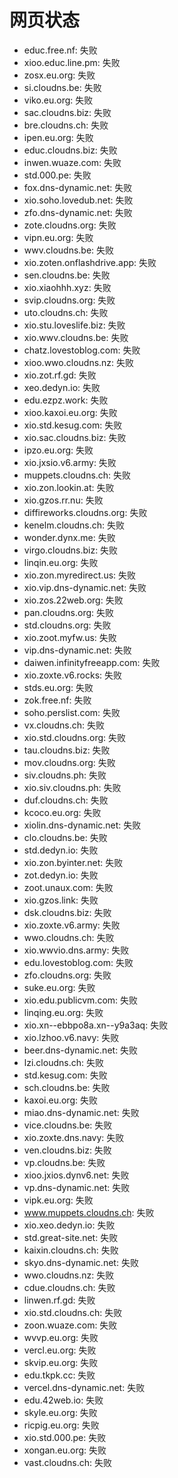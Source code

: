 # 网页状态
- educ.free.nf: 失败
- xioo.educ.line.pm: 失败
- zosx.eu.org: 失败
- si.cloudns.be: 失败
- viko.eu.org: 失败
- sac.cloudns.biz: 失败
- bre.cloudns.ch: 失败
- ipen.eu.org: 失败
- educ.cloudns.biz: 失败
- inwen.wuaze.com: 失败
- std.000.pe: 失败
- fox.dns-dynamic.net: 失败
- xio.soho.lovedub.net: 失败
- zfo.dns-dynamic.net: 失败
- zote.cloudns.org: 失败
- vipn.eu.org: 失败
- wwv.cloudns.be: 失败
- xio.zoten.onflashdrive.app: 失败
- sen.cloudns.be: 失败
- xio.xiaohhh.xyz: 失败
- svip.cloudns.org: 失败
- uto.cloudns.ch: 失败
- xio.stu.loveslife.biz: 失败
- xio.wwv.cloudns.be: 失败
- chatz.lovestoblog.com: 失败
- xioo.wwo.cloudns.nz: 失败
- xio.zot.rf.gd: 失败
- xeo.dedyn.io: 失败
- edu.ezpz.work: 失败
- xioo.kaxoi.eu.org: 失败
- xio.std.kesug.com: 失败
- xio.sac.cloudns.biz: 失败
- ipzo.eu.org: 失败
- xio.jxsio.v6.army: 失败
- muppets.cloudns.ch: 失败
- xio.zon.lookin.at: 失败
- xio.gzos.rr.nu: 失败
- diffireworks.cloudns.org: 失败
- kenelm.cloudns.ch: 失败
- wonder.dynx.me: 失败
- virgo.cloudns.biz: 失败
- linqin.eu.org: 失败
- xio.zon.myredirect.us: 失败
- xio.vip.dns-dynamic.net: 失败
- xio.zos.22web.org: 失败
- pan.cloudns.org: 失败
- std.cloudns.org: 失败
- xio.zoot.myfw.us: 失败
- vip.dns-dynamic.net: 失败
- daiwen.infinityfreeapp.com: 失败
- xio.zoxte.v6.rocks: 失败
- stds.eu.org: 失败
- zok.free.nf: 失败
- soho.perslist.com: 失败
- vx.cloudns.ch: 失败
- xio.std.cloudns.org: 失败
- tau.cloudns.biz: 失败
- mov.cloudns.org: 失败
- siv.cloudns.ph: 失败
- xio.siv.cloudns.ph: 失败
- duf.cloudns.ch: 失败
- kcoco.eu.org: 失败
- xiolin.dns-dynamic.net: 失败
- clo.cloudns.be: 失败
- std.dedyn.io: 失败
- xio.zon.byinter.net: 失败
- zot.dedyn.io: 失败
- zoot.unaux.com: 失败
- xio.gzos.link: 失败
- dsk.cloudns.biz: 失败
- xio.zoxte.v6.army: 失败
- wwo.cloudns.ch: 失败
- xio.wwvio.dns.army: 失败
- edu.lovestoblog.com: 失败
- zfo.cloudns.org: 失败
- suke.eu.org: 失败
- xio.edu.publicvm.com: 失败
- linqing.eu.org: 失败
- xio.xn--ebbpo8a.xn--y9a3aq: 失败
- xio.lzhoo.v6.navy: 失败
- beer.dns-dynamic.net: 失败
- lzi.cloudns.ch: 失败
- std.kesug.com: 失败
- sch.cloudns.be: 失败
- kaxoi.eu.org: 失败
- miao.dns-dynamic.net: 失败
- vice.cloudns.be: 失败
- xio.zoxte.dns.navy: 失败
- ven.cloudns.biz: 失败
- vp.cloudns.be: 失败
- xioo.jxios.dynv6.net: 失败
- vp.dns-dynamic.net: 失败
- vipk.eu.org: 失败
- www.muppets.cloudns.ch: 失败
- xio.xeo.dedyn.io: 失败
- std.great-site.net: 失败
- kaixin.cloudns.ch: 失败
- skyo.dns-dynamic.net: 失败
- wwo.cloudns.nz: 失败
- cdue.cloudns.ch: 失败
- linwen.rf.gd: 失败
- xio.std.cloudns.ch: 失败
- zoon.wuaze.com: 失败
- wvvp.eu.org: 失败
- vercl.eu.org: 失败
- skvip.eu.org: 失败
- edu.tkpk.cc: 失败
- vercel.dns-dynamic.net: 失败
- edu.42web.io: 失败
- skyle.eu.org: 失败
- ricpig.eu.org: 失败
- xio.std.000.pe: 失败
- xongan.eu.org: 失败
- vast.cloudns.ch: 失败
